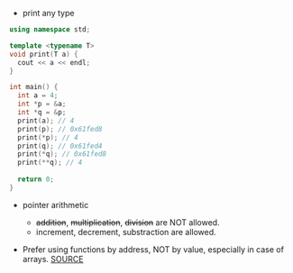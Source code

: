 * print any type<br/>
```cpp
using namespace std;

template <typename T>
void print(T a) {
  cout << a << endl;
}

int main() {
  int a = 4;
  int *p = &a;
  int *q = &p;
  print(a); // 4
  print(p); // 0x61fed8
  print(*p); // 4
  print(q); // 0x61fed4
  print(*q); // 0x61fed8
  print(**q); // 4
  
  return 0;
}
```

* pointer arithmetic
  - ~~addition~~, ~~multiplication~~, ~~division~~ are NOT allowed.
  - increment, decrement, substraction are allowed.

* Prefer using functions by address, NOT by value, especially in case of arrays.
  [SOURCE](https://www.youtube.com/watch?v=cKmru3pcggg)
